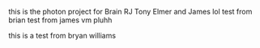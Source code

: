 this is the photon project for Brain RJ Tony Elmer and James
lol test from brian test from james vm pluhh


this is a test from bryan williams

